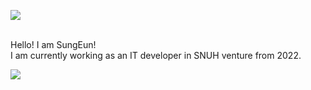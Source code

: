 <img src="https://capsule-render.vercel.app/api?type=rounded&color= #F1C40F&height=300&section=header&text=Welcome!&fontSize=90&font-color=white" /><br><br>

Hello! I am SungEun! <br>
I am currently working as an IT developer in SNUH venture from 2022.<br>

<img src="https://img.shields.il.badge/GitBook?style=for-the-badge&logo=GitBook&logoColor=white">
